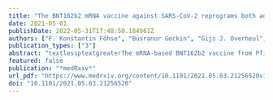 ```yaml
---
title: "The BNT162b2 mRNA vaccine against SARS-CoV-2 reprograms both adaptive and innate immune responses"
date: 2021-05-01
publishDate: 2022-05-31T17:48:50.184961Z
authors: ["F. Konstantin Föhse", "Büsranur Geckin", "Gijs J. Overheul", "Josephine van de Maat", "Gizem Kilic", "Ozlem Bulut", "Helga Dijkstra", "Heidi Lemmers", "S. Andrei Sarlea", "Maartje Reijnders", "Jacobien Hoogerwerf", "Jaap ten Oever", "Elles Simonetti", "Frank L. van de Veerdonk", "Leo A. B. Joosten", "Bart L. Haagmans", "Reinout van Crevel", "Yang Li", "Ronald P. van Rij", "Corine GeurtsvanKessel", "Marien I. de Jonge", "Jorge Domínguez-Andrés", "Mihai G. Netea"]
publication_types: ["3"]
abstract: "textlessptextgreaterThe mRNA-based BNT162b2 vaccine from Pfizer/BioNTech was the first registered COVID-19 vaccine and has been shown to be up to 95% effective in preventing SARS-CoV-2 infections. Little is known about the broad effects of the new class of mRNA vaccines, especially whether they have combined effects on innate and adaptive immune responses. Here we confirmed that BNT162b2 vaccination of healthy individuals induced effective humoral and cellular immunity against several SARS-CoV-2 variants. Interestingly, however, the BNT162b2 vaccine also modulated the production of inflammatory cytokines by innate immune cells upon stimulation with both specific (SARS-CoV-2) and non-specific (viral, fungal and bacterial) stimuli. The response of innate immune cells to TLR4 and TLR7/8 ligands was lower after BNT162b2 vaccination, while fungi-induced cytokine responses were stronger. In conclusion, the mRNA BNT162b2 vaccine induces complex functional reprogramming of innate immune responses, which should be considered in the development and use of this new class of vaccines.textless/ptextgreater"
featured: false
publication: "*medRxiv*"
url_pdf: "https://www.medrxiv.org/content/10.1101/2021.05.03.21256520v1"
doi: "10.1101/2021.05.03.21256520"
---
```


